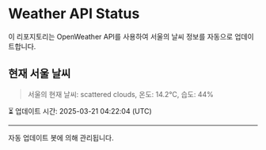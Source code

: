 
# Weather API Status

이 리포지토리는 OpenWeather API를 사용하여 서울의 날씨 정보를 자동으로 업데이트합니다.

## 현재 서울 날씨
> 서울의 현재 날씨: scattered clouds, 온도: 14.2°C, 습도: 44%

⏳ 업데이트 시간: 2025-03-21 04:22:04 (UTC)

---
자동 업데이트 봇에 의해 관리됩니다.
